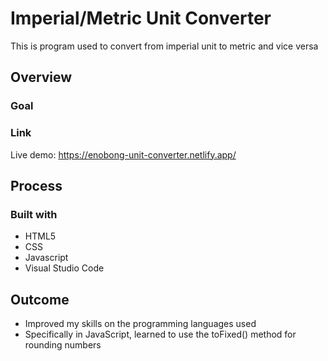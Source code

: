 # Imperial/Metric Unit Converter

  This is program used to convert from imperial unit to metric and vice versa
  
## Overview
### Goal

### Link

  Live demo: https://enobong-unit-converter.netlify.app/

## Process

### Built with
  - HTML5
  - CSS
  - Javascript
  - Visual Studio Code

## Outcome
  - Improved my skills on the programming languages used
  - Specifically in JavaScript, learned to use the toFixed() method for rounding numbers
  



